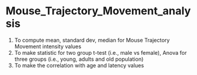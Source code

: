 # Mouse_Trajectory_Movement_analysis

1. To compute mean, standard dev, median for Mouse Trajectory Movement intensity values
2. To make statistic for two group t-test (i.e., male vs female), Anova for three groups (i.e., young, adults and old population) 
3. To make the correlation with age and latency values
